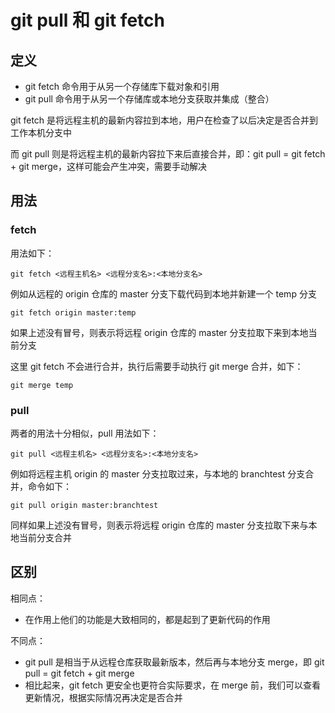# git pull 和 git fetch [](#git-pull和-git-fetch)

## 定义 [](#定义)

- git fetch 命令用于从另一个存储库下载对象和引用
- git pull 命令用于从另一个存储库或本地分支获取并集成（整合）

git fetch 是将远程主机的最新内容拉到本地，用户在检查了以后决定是否合并到工作本机分支中

而 git pull 则是将远程主机的最新内容拉下来后直接合并，即：git pull = git fetch + git merge，这样可能会产生冲突，需要手动解决

## 用法 [](#用法)

### fetch

用法如下：

```git
git fetch <远程主机名> <远程分支名>:<本地分支名>
```

例如从远程的 origin 仓库的 master 分支下载代码到本地并新建一个 temp 分支

```git
git fetch origin master:temp
```

如果上述没有冒号，则表示将远程 origin 仓库的 master 分支拉取下来到本地当前分支

这里 git fetch 不会进行合并，执行后需要手动执行 git merge 合并，如下：

```git
git merge temp
```

### pull

两者的用法十分相似，pull 用法如下：

```git
git pull <远程主机名> <远程分支名>:<本地分支名>
```

例如将远程主机 origin 的 master 分支拉取过来，与本地的 branchtest 分支合并，命令如下：

```git
git pull origin master:branchtest
```

同样如果上述没有冒号，则表示将远程 origin 仓库的 master 分支拉取下来与本地当前分支合并

## 区别 [](#区别)

相同点：

- 在作用上他们的功能是大致相同的，都是起到了更新代码的作用

不同点：

- git pull 是相当于从远程仓库获取最新版本，然后再与本地分支 merge，即 git pull = git fetch + git merge
- 相比起来，git fetch 更安全也更符合实际要求，在 merge 前，我们可以查看更新情况，根据实际情况再决定是否合并
